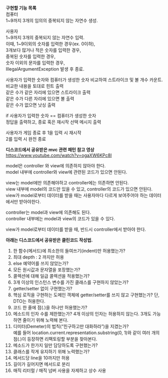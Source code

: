 **구현할 기능 목록**  
컴퓨터  
1~9까지 3개의 임의의 중복되지 않는 자연수 생성.

사용자  
1~9까지 3개의 중복되지 않는 자연수 입력.  
이때, 1~9이외의 숫자를 입력한 경우(ex. 0이하),  
3개보다 많거나 적은 숫자를 입력한 경우,  
중복된 숫자를 입력한 경우,  
숫자 이외의 문자를 입력한 경우,  
IllegalArgumentException 발생 후 종료.

사용자가 입력한 숫자와 컴퓨터가 생성한 숫자 비교하여 스트라이크 및 볼 개수 카운트.  
비교한 내용을 토대로 힌트 출력  
같은 수가 같은 자리에 있으면 스트라이크 출력  
같은 수가 다른 자리에 있으면 볼 출력  
같은 수가 없으면 낫싱 출력

if 사용자가 입력한 숫자 == 컴퓨터가 생성한 숫자  
정답을 출력하고, 종료 혹은 재시작 선택 메시지 출력

사용자가 게임 종료 후 1을 입력 시 재시작  
2를 입력 시 완전 종료

**디스코드에서 공유받은 mvc 관련 패턴 참고 영상**  
https://www.youtube.com/watch?v=ogaXW6KPc8I

model은 controller 와 view에 의존하지 않아야 한다.  
model 내부에 controller와 view에 관련된 코드가 있으면 안된다.

view는 model에만 의존해야하고 controller에는 의존하면 안된다.  
view 내부에 model의 코드만 있을 수 있고, controller의 코드가 있으면 안된다.  
view가 model로부터 데이터를 받을 때는 사용자마다 다르게 보여주어야 하는 데이터에서만 받아야한다.

controller는 model과 view에 의존해도 된다.  
controller 내부에는 model과 view의 코드가 있을 수 있다.

view가 model로부터 데이터를 받을 때, 반드시 controller에서 받아야 한다.

**아래는 디스코드에서 공유받은 클린코드 작성법.**

1. 한 함수(메서드)에 최소한의 들여쓰기(indent)만 허용했는가?
2. 최대 depth : 2 까지만 허용
3. else 예약어를 쓰지 않았는가?
4. 모든 원시값과 문자열을 포장했는가?
5. 콜렉션에 대해 일급 콜렉션을 적용했는가?
6. 3개 이상의 인스턴스 변수를 가진 클래스를 구현하지 않았는가?
7. getter/setter 없이 구현했는가?
8. 핵심 로직을 구현하는 도메인 객체에 getter/setter를 쓰지 않고 구현했는가? 단, DTO는 허용한다.
9. 코드 한 줄에 점(.)을 하나만 허용했는가?
10. 메소드의 인자 수를 제한했는가? 4개 이상의 인자는 허용하지 않는다. 3개도 가능하면 줄이기 위해 노력해 본다.
11. 디미터(Demeter)의 법칙(“친구하고만 대화하라”)을 지켰는가?  
    예를 들어 location.current.representation.substring(0, 1)와 같이 여러 개의 점(.)이 등장하면 리팩토링할
    부분을 찾아본다.
12. 메소드가 한가지 일만 담당하도록 구현했는가?
13. 클래스를 작게 유지하기 위해 노력했는가?
14. 메서드당 line을 10까지만 허용
15. 길이가 길어지면 메서드로 분리
16. 매직 리터럴 / 매직 넘버 사용을 자제하고 상수 사용